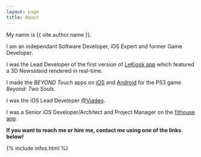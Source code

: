 ```yaml
---
layout: page
title: About
---
```


My name is {{ site.author.name }}.

I am an independant Software Developer, iOS Expert and former Game Developer.

I was the Lead Developer of the first version of [LeKiosk app](https://itunes.apple.com/en/app/lekiosk-la-plus-belle-experience/id626703984?mt=8) which featured a 3D Newsstand rendered in real-time.

I made the *BEYOND Touch* apps on [iOS](http://itunes.apple.com/app/beyond-touch/id691908718) and [Android](http://play.google.com/store/apps/details?id=com.quanticdream.beyondtouch) for the PS3 game *Beyond: Two Souls*.

I was the iOS Lead Developer [@Viadeo](https://www.viadeo.com).

I was a Senior iOS Developer/Architect and Project Manager on the [fithouse](https://www.fit-house.com "website") [app](https://itunes.apple.com/us/app/fithouse/id1293663977?mt=8 "AppStore").

**If you want to reach me or hire me, contact me using one of the links below!**

{% include infos.html %}
